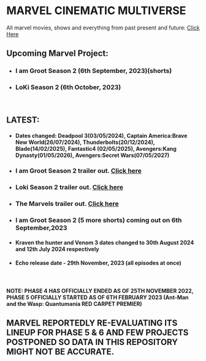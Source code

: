 # MARVEL CINEMATIC MULTIVERSE

All marvel movies, shows and everything from past present and future: [Click Here](https://github.com/gunjan1909/marvel/blob/main/MCU%20RESEARCH.md)

## Upcoming Marvel Project:

- ### I am Groot Season 2 (6th September, 2023)(shorts)
- ### LoKi Season 2 (6th October, 2023)

<br/>

## LATEST:

- #### Dates changed: Deadpool 3(03/05/2024), Captain America:Brave New World(26/07/2024), Thunderbolts(20/12/2024), Blade(14/02/2025), Fantastic4 (02/05/2025), Avengers:Kang Dynasty(01/05/2026), Avengers:Secret Wars(07/05/2027)
- ### I am Groot Season 2 trailer out. [Click here](https://www.youtube.com/watch?v=1k8H2CywVqg)
- ### Loki Season 2 trailer out. [Click here](https://youtu.be/dug56u8NN7g)
- ### The Marvels trailer out. [Click here](https://youtu.be/wS_qbDztgVY)
- ### I am Groot Season 2 (5 more shorts) coming out on 6th September,2023
- #### Kraven the hunter and Venom 3 dates changed to 30th August 2024 and 12th July 2024 respectively
- #### Echo release date - 29th November, 2023 (all episodes at once)

<br/>
 
#### NOTE: PHASE 4 HAS OFFICIALLY ENDED AS OF 25TH NOVEMBER 2022, PHASE 5 OFFICIALLY STARTED AS OF 6TH FEBRUARY 2023 (Ant-Man and the Wasp: Quantumania RED CARPET PREMIER)

## MARVEL REPORTEDLY RE-EVALUATING ITS LINEUP FOR PHASE 5 & 6 AND FEW PROJECTS POSTPONED SO DATA IN THIS REPOSITORY MIGHT NOT BE ACCURATE.
